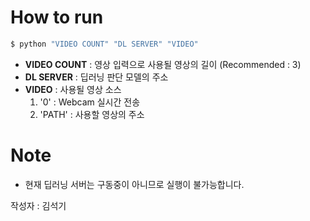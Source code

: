 # How to run

```python
$ python "VIDEO COUNT" "DL SERVER" "VIDEO"
```

- **VIDEO COUNT** : 영상 입력으로 사용될 영상의 길이 (Recommended : 3)
- **DL SERVER** : 딥러닝 판단 모델의 주소
- **VIDEO** : 사용될 영상 소스 
    1. '0' : Webcam 실시간 전송
    2. 'PATH' : 사용할 영상의 주소

# Note

- 현재 딥러닝 서버는 구동중이 아니므로 실행이 불가능합니다.

작성자 : 김석기
